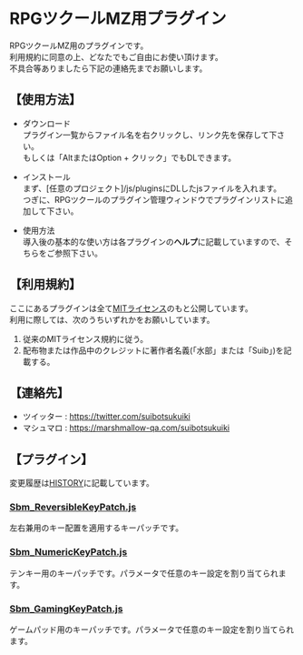 # RPGツクールMZ用プラグイン
RPGツクールMZ用のプラグインです。  
利用規約に同意の上、どなたでもご自由にお使い頂けます。  
不具合等ありましたら下記の連絡先までお願いします。

## 【使用方法】
 - ダウンロード  
プラグイン一覧からファイル名を右クリックし、リンク先を保存して下さい。  
もしくは「AltまたはOption + クリック」でもDLできます。

 - インストール  
まず、[任意のプロジェクト]/js/pluginsにDLしたjsファイルを入れます。  
つぎに、RPGツクールのプラグイン管理ウィンドウでプラグインリストに追加して下さい。

 - 使用方法  
導入後の基本的な使い方は各プラグインの**ヘルプ**に記載していますので、そちらをご参照下さい。

## 【利用規約】
ここにあるプラグインは全て[MITライセンス](https://licenses.opensource.jp/MIT/MIT)のもと公開しています。  
利用に際しては、次のうちいずれかをお願いしています。
 1. 従来のMITライセンス規約に従う。
 2. 配布物または作品中のクレジットに著作者名義(「水部」または「Suib」)を記載する。

## 【連絡先】
 - ツイッター : https://twitter.com/suibotsukuiki
 - マシュマロ : https://marshmallow-qa.com/suibotsukuiki

 ## 【プラグイン】
 変更履歴は[HISTORY](https://github.com/suibotsukuiki/RPGMakerMZ/blob/main/docs/HISTORY.md)に記載しています。
### [Sbm_ReversibleKeyPatch.js](https://raw.githubusercontent.com/suibotsukuiki/RPGMakerMZ/main/Sbm_ReversibleKeyPatch.js)
 左右兼用のキー配置を適用するキーパッチです。
### [Sbm_NumericKeyPatch.js](https://raw.githubusercontent.com/suibotsukuiki/RPGMakerMZ/main/Sbm_NumericKeyPatch.js)
 テンキー用のキーパッチです。パラメータで任意のキー設定を割り当てられます。
### [Sbm_GamingKeyPatch.js](https://raw.githubusercontent.com/suibotsukuiki/RPGMakerMZ/main/Sbm_GamingKeyPatch.js)
 ゲームパッド用のキーパッチです。パラメータで任意のキー設定を割り当てられます。

